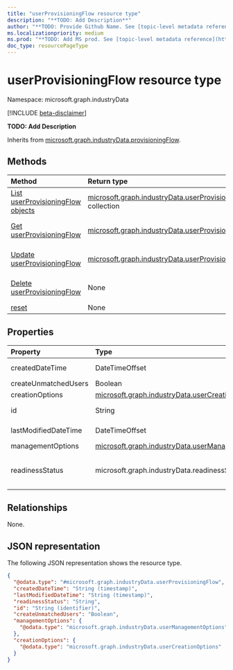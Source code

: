 ```yaml
---
title: "userProvisioningFlow resource type"
description: "**TODO: Add Description**"
author: "**TODO: Provide Github Name. See [topic-level metadata reference](https://aka.ms/msgo?pagePath=Document-APIs/Guidelines/Metadata)**"
ms.localizationpriority: medium
ms.prod: "**TODO: Add MS prod. See [topic-level metadata reference](https://aka.ms/msgo?pagePath=Document-APIs/Guidelines/Metadata)**"
doc_type: resourcePageType
---
```


# userProvisioningFlow resource type

Namespace: microsoft.graph.industryData

[!INCLUDE [beta-disclaimer](../../includes/beta-disclaimer.md)]

**TODO: Add Description**


Inherits from [microsoft.graph.industryData.provisioningFlow](../resources/industrydata-provisioningflow.md).

## Methods
|Method|Return type|Description|
|:---|:---|:---|
|[List userProvisioningFlow objects](../api/industrydata-userprovisioningflow-list.md)|[microsoft.graph.industryData.userProvisioningFlow](../resources/industrydata-userprovisioningflow.md) collection|Get a list of the [microsoft.graph.industryData.userProvisioningFlow](../resources/industrydata-userprovisioningflow.md) objects and their properties.|
|[Get userProvisioningFlow](../api/industrydata-userprovisioningflow-get.md)|[microsoft.graph.industryData.userProvisioningFlow](../resources/industrydata-userprovisioningflow.md)|Read the properties and relationships of a [microsoft.graph.industryData.userProvisioningFlow](../resources/industrydata-userprovisioningflow.md) object.|
|[Update userProvisioningFlow](../api/industrydata-userprovisioningflow-update.md)|[microsoft.graph.industryData.userProvisioningFlow](../resources/industrydata-userprovisioningflow.md)|Update the properties of a [microsoft.graph.industryData.userProvisioningFlow](../resources/industrydata-userprovisioningflow.md) object.|
|[Delete userProvisioningFlow](../api/industrydata-userprovisioningflow-delete.md)|None|Delete a [microsoft.graph.industryData.userProvisioningFlow](../resources/industrydata-userprovisioningflow.md) object.|
|[reset](../api/industrydata-userprovisioningflow-reset.md)|None|**TODO: Add Description**|

## Properties
|Property|Type|Description|
|:---|:---|:---|
|createdDateTime|DateTimeOffset|**TODO: Add Description** Inherited from [microsoft.graph.industryData.provisioningFlow](../resources/industrydata-provisioningflow.md).|
|createUnmatchedUsers|Boolean|**TODO: Add Description**|
|creationOptions|[microsoft.graph.industryData.userCreationOptions](../resources/industrydata-usercreationoptions.md)|**TODO: Add Description**|
|id|String|**TODO: Add Description** Inherited from [microsoft.graph.industryData.provisioningFlow](../resources/industrydata-provisioningflow.md).|
|lastModifiedDateTime|DateTimeOffset|**TODO: Add Description** Inherited from [microsoft.graph.industryData.provisioningFlow](../resources/industrydata-provisioningflow.md).|
|managementOptions|[microsoft.graph.industryData.userManagementOptions](../resources/industrydata-usermanagementoptions.md)|**TODO: Add Description**|
|readinessStatus|microsoft.graph.industryData.readinessStatus|**TODO: Add Description** Inherited from [microsoft.graph.industryData.provisioningFlow](../resources/industrydata-provisioningflow.md).The possible values are: `notReady`, `ready`, `failed`, `disabled`, `expired`, `unknownFutureValue`.|

## Relationships
None.

## JSON representation
The following JSON representation shows the resource type.
<!-- {
  "blockType": "resource",
  "keyProperty": "id",
  "@odata.type": "microsoft.graph.industryData.userProvisioningFlow",
  "baseType": "microsoft.graph.industryData.provisioningFlow",
  "openType": false
}
-->
``` json
{
  "@odata.type": "#microsoft.graph.industryData.userProvisioningFlow",
  "createdDateTime": "String (timestamp)",
  "lastModifiedDateTime": "String (timestamp)",
  "readinessStatus": "String",
  "id": "String (identifier)",
  "createUnmatchedUsers": "Boolean",
  "managementOptions": {
    "@odata.type": "microsoft.graph.industryData.userManagementOptions"
  },
  "creationOptions": {
    "@odata.type": "microsoft.graph.industryData.userCreationOptions"
  }
}
```

